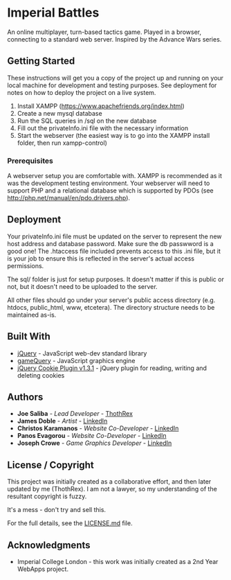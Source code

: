 # Imperial Battles

An online multiplayer, turn-based tactics game. Played in a browser, connecting to a standard web server. Inspired by the Advance Wars series.

## Getting Started

These instructions will get you a copy of the project up and running on your local machine for development and testing purposes. See deployment for notes on how to deploy the project on a live system.

1. Install XAMPP (https://www.apachefriends.org/index.html)
2. Create a new mysql database
3. Run the SQL queries in /sql on the new database
4. Fill out the privateInfo.ini file with the necessary information
5. Start the webserver (the easiest way is to go into the XAMPP install folder, then run xampp-control)

### Prerequisites

A webserver setup you are comfortable with. XAMPP is recommended as it was the development testing environment. Your webserver will need to support PHP and a relational database which is supported by PDOs (see http://php.net/manual/en/pdo.drivers.php).

## Deployment

Your privateInfo.ini file must be updated on the server to represent the new host address and database password. Make sure the db passwword is a good one! The .htaccess file included prevents access to this .ini file, but it is your job to ensure this is reflected in the server's actual access permissions.

The sql/ folder is just for setup purposes. It doesn't matter if this is public or not, but it doesn't need to be uploaded to the server.

All other files should go under your server's public access directory (e.g. htdocs, public_html, www, etcetera). The directory structure needs to be maintained as-is.

## Built With

* [jQuery](https://jquery.com/) - JavaScript web-dev standard library
* [gameQuery](http://gamequeryjs.com/) - JavaScript graphics engine
* [jQuery Cookie Plugin v1.3.1](https://github.com/carhartl/jquery-cookie) - jQuery plugin for reading, writing and deleting cookies

## Authors

* **Joe Saliba** - *Lead Developer* - [ThothRex](https://github.com/ThothRex)
* **James Doble** - *Artist* - [LinkedIn](https://www.linkedin.com/in/jamesdoble/)
* **Christos Karamanos** - *Website Co-Developer* - [LinkedIn](https://www.linkedin.com/in/christos-karamanos-60402881/)
* **Panos Evagorou** - *Website Co-Developer* - [LinkedIn](https://www.linkedin.com/in/panos-evagorou-73382186/)
* **Joseph Crowe** - *Game Graphics Developer* - [LinkedIn](https://www.linkedin.com/in/joseph-crowe-455a53bb/)

## License / Copyright

This project was initially created as a collaborative effort, and then later updated by me (ThothRex). I am not a lawyer, so my understanding of the resultant copyright is fuzzy.

It's a mess - don't try and sell this.

For the full details, see the [LICENSE.md](LICENSE.md) file.

## Acknowledgments

* Imperial College London - this work was initially created as a 2nd Year WebApps project.
